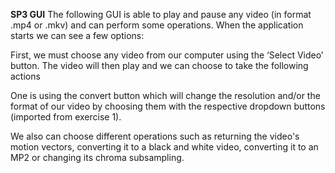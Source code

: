 **SP3 GUI**
The following GUI is able to play and pause any video (in format .mp4 or .mkv) and can perform some operations.
When the application starts we can see a few options:


First, we must choose any video from our computer using the ‘Select Video’ button.
The video will then play and we can choose to take the following actions















One is using the convert button which will change the resolution and/or the format of our video by choosing them with the respective dropdown buttons (imported from exercise 1).


We also can choose different operations such as returning the video's motion vectors, converting it to a black and white video, converting it to an MP2 or changing its chroma subsampling.


